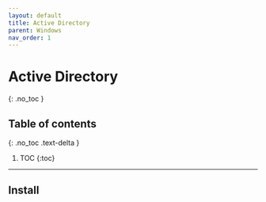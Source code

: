 ```yaml
---
layout: default
title: Active Directory
parent: Windows
nav_order: 1
---
```


# Active Directory
{: .no_toc }

## Table of contents
{: .no_toc .text-delta }

1. TOC
{:toc}

---

## Install